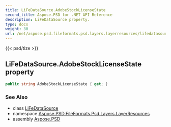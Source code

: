 ```yaml
---
title: LiFeDataSource.AdobeStockLicenseState
second_title: Aspose.PSD for .NET API Reference
description: LiFeDataSource property. 
type: docs
weight: 30
url: /net/aspose.psd.fileformats.psd.layers.layerresources/lifedatasource/adobestocklicensestate/
---
```

{{< psd/tize >}}
## LiFeDataSource.AdobeStockLicenseState property

```csharp
public string AdobeStockLicenseState { get; }
```

### See Also

* class [LiFeDataSource](../)
* namespace [Aspose.PSD.FileFormats.Psd.Layers.LayerResources](../../lifedatasource/)
* assembly [Aspose.PSD](../../../)


